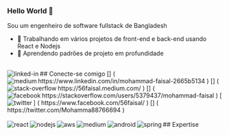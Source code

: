 ### Hello World 👋 
Sou um engenheiro de software fullstack de Bangladesh
- 🔭 Trabalhando em vários projetos de front-end e back-end usando React e Nodejs 
- 🌱 Aprendendo padrões de projeto em profundidade 
<br>
## Conecte-se comigo
[<img align = "left" alt = "linked-in" src = "https://img.shields.io/badge/linkedin-%230077B5.svg?&style=for-the-badge&logo=linkedin&logoColor=white" / >] ( https://www.linkedin.com/in/mohammad-faisal-2665b5134 )
[<img align = "left" alt = "medium" src = " https://img.shields.io/badge/medium-%2312100E.svg?&style=for-the-badge&logo=medium&logoColor=white " />] ( https://56faisal.medium.com/ )
[<img align = "left" alt = "stack-overflow" src = " https://img.shields.io/badge/stack%20overflow-FE7A16?logo=stack-overflow&logoColor=white&style=for-the-badge " />] ( https://stackoverflow.com/users/5379437/mohammad-faisal )
[<img align = "left" alt = "facebook" src = " https://img.shields.io/badge/facebook-%231877F2.svg?&style=for-the-badge&logo=facebook&logoColor=white " />] ( https://www.facebook.com/56faisal/ )
[<img align = "left" alt = "twitter" src = " https://img.shields.io/badge/twitter-%231DA1F2.svg?&style=for-the-badge&logo=twitter&logoColor=white " />] ( https://twitter.com/Mohamma88766694 )
<br> 
<br>
## Expertise 
<img align = "left" alt = "react" src = " https://img.shields.io/badge/react%20-%2320232a.svg?&style=for-the-badge&logo=react&logoColor=% 2361DAFB "/>
<img align = "left" alt = "nodejs" src = " https://img.shields.io/badge/node.js%20-%2343853D.svg?&style=for-the-badge&logo=node.js&logoColor= branco "/>
<img align = "left" alt = "aws" src = " https://img.shields.io/badge/Amazon%20AWS-%23232F3E?logo=amazon-aws&logoColor=white&style=for-the-badge " />
<img align = "left" alt = "medium" src = " https://img.shields.io/badge/postgres-%23316192.svg?&style=for-the-badge&logo=postgresql&logoColor=white " />
<img align = "left" alt = "android" src = " https://img.shields.io/badge/Android-3DDC84?logo=android&logoColor=white&style=for-the-badge " />
<img align = "left" alt = "spring" src = " https://img.shields.io/badge/spring%20-%236DB33F.svg?&style=for-the-badge&logo=spring&logoColor=white " />
